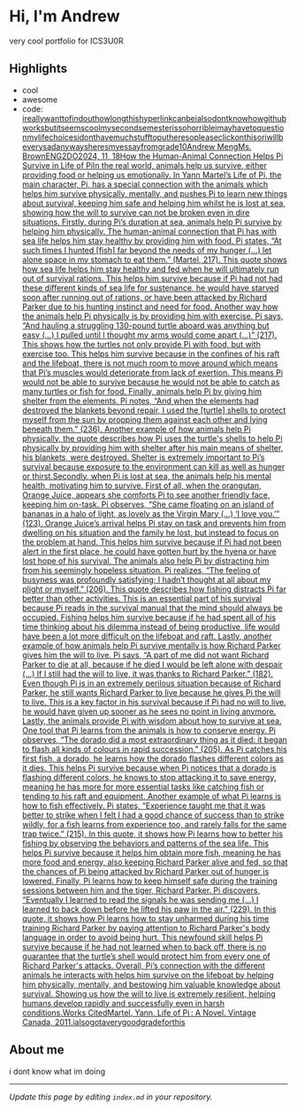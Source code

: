 # Hi, I'm Andrew
very cool portfolio for ICS3U0R

## Highlights
- cool
- awesome
- code: [ireallywanttofindouthowlongthishyperlinkcanbeialsodontknowhowgithubworksbutitseemscoolmysecondsemesterissohorribleimayhavetoquestionmylifechoicesidonthavemuchstufftoputheresopleaseclickonthisoriwillbeverysadanywaysheresmyessayfromgrade10Andrew MengMs. BrownENG2DO2024, 11, 18How the Human-Animal Connection Helps Pi Survive in Life of PiIn the real world, animals help us survive, either providing food or helping us emotionally. In Yann Martel’s Life of Pi, the main character, Pi, has a special connection with the animals which helps him survive physically, mentally, and pushes Pi to learn new things about survival, keeping him safe and helping him whilst he is lost at sea, showing how the will to survive can not be broken even in dire situations. Firstly, during Pi’s duration at sea, animals help Pi survive by helping him physically. The human-animal connection that Pi has with sea life helps him stay healthy by providing him with food. Pi states, “At such times I hunted [fish] far beyond the needs of my hunger (...) let alone space in my stomach to eat them.” (Martel, 217). This quote shows how sea life helps him stay healthy and fed when he will ultimately run out of survival rations. This helps him survive because if Pi had not had these different kinds of sea life for sustenance, he would have starved soon after running out of rations, or have been attacked by Richard Parker due to his hunting instinct and need for food. Another way how the animals help Pi physically is by providing him with exercise. Pi says, “And hauling a struggling 130-pound turtle aboard was anything but easy (...) I pulled until I thought my arms would come apart (...)” (217). This shows how the turtles not only provide Pi with food, but with exercise too. This helps him survive because in the confines of his raft and the lifeboat, there is not much room to move around which means that Pi’s muscles would deteriorate from lack of exertion. This means Pi would not be able to survive because he would not be able to catch as many turtles or fish for food. Finally, animals help Pi by giving him shelter from the elements. Pi notes, “And when the elements had destroyed the blankets beyond repair, I used the [turtle] shells to protect myself from the sun by propping them against each other and lying beneath them.” (236). Another example of how animals help Pi physically, the quote describes how Pi uses the turtle's shells to help Pi physically by providing him with shelter after his main means of shelter, his blankets, were destroyed. Shelter is extremely important to Pi’s survival because exposure to the environment can kill as well as hunger or thirst.Secondly, when Pi is lost at sea, the animals help his mental health, motivating him to survive. First of all, when the orangutan, Orange Juice, appears she comforts Pi to see another friendly face, keeping him on-task. Pi observes, “She came floating on an island of bananas in a halo of light, as lovely as the Virgin Mary (...) ‘I love you.’” (123). Orange Juice’s arrival helps Pi stay on task and prevents him from dwelling on his situation and the family he lost, but instead to focus on the problem at hand. This helps him survive because if Pi had not been alert in the first place, he could have gotten hurt by the hyena or have lost hope of his survival.  The animals also help Pi by distracting him from his seemingly hopeless situation. Pi realizes, “The feeling of busyness was profoundly satisfying; I hadn’t thought at all about my plight or myself.” (206). This quote describes how fishing distracts Pi far better than other activities. This is an essential part of his survival because Pi reads in the survival manual that the mind should always be occupied. Fishing helps him survive because if he had spent all of his time thinking about his dilemma instead of being productive, life would have been a lot more difficult on the lifeboat and raft. Lastly, another example of how animals help Pi survive mentally is how Richard Parker gives him the will to live. Pi says, “A part of me did not want Richard Parker to die at all, because if he died I would be left alone with despair (...) If I still had the will to live, it was thanks to Richard Parker.” (182). Even though Pi is in an extremely perilous situation because of Richard Parker, he still wants Richard Parker to live because he gives Pi the will to live. This is a key factor in his survival because if Pi had no will to live, he would have given up sooner as he sees no point in living anymore. 	Lastly, the animals provide Pi with wisdom about how to survive at sea. One tool that Pi learns from the animals is how to conserve energy. Pi observes, “The dorado did a most extraordinary thing as it died: it began to flash all kinds of colours in rapid succession.” (205). As Pi catches his first fish, a dorado, he learns how the dorado flashes different colors as it dies. This helps Pi survive because when Pi notices that a dorado is flashing different colors, he knows to stop attacking it to save energy, meaning he has more for more essential tasks like catching fish or tending to his raft and equipment. Another example of what Pi learns is how to fish effectively. Pi states, “Experience taught me that it was better to strike when I felt I had a good chance of success than to strike wildly, for a fish learns from experience too, and rarely falls for the same trap twice.” (215). In this quote, it shows how Pi learns how to better his fishing by observing the behaviors and patterns of the sea life. This helps Pi survive because it helps him obtain more fish, meaning he has more food and energy, also keeping Richard Parker alive and fed, so that the chances of Pi being attacked by Richard Parker out of hunger is lowered. Finally, Pi learns how to keep himself safe during the training sessions between him and the tiger, Richard Parker. Pi discovers, “Eventually I learned to read the signals he was sending me (...) I learned to back down before he lifted his paw in the air.” (229). In this quote, it shows how Pi learns how to stay unharmed during his time training Richard Parker by paying attention to Richard Parker's body language in order to avoid being hurt. This newfound skill helps Pi survive because if he had not learned when to back off, there is no guarantee that the turtle’s shell would protect him from every one of Richard Parker's attacks. 	Overall, Pi’s connection with the different animals he interacts with helps him survive on the lifeboat by helping him physically, mentally, and bestowing him valuable knowledge about survival. Showing us how the will to live is extremely resilient, helping humans develop rapidly and successfully even in harsh conditions.Works CitedMartel, Yann. Life of Pi : A Novel. Vintage Canada, 2011.ialsogotaverygoodgradeforthis](./posts/first_reflection.md)

## About me
i dont know what im doing

---
*Update this page by editing `index.md` in your repository.*
